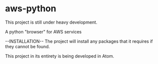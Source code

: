 # aws-python
This project is still under heavy development.

A python "browser" for AWS services

--INSTALLATION--
The project will install any packages that it requires if they cannot be found.

This project in its entirety is being developed in Atom.
